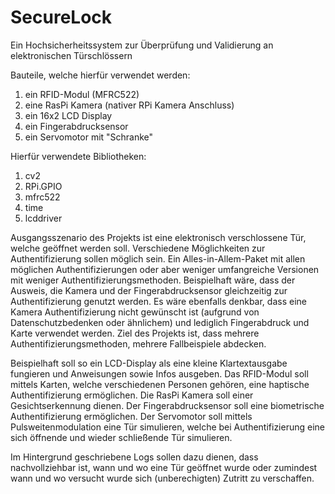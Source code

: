 # SecureLock
Ein Hochsicherheitssystem zur Überprüfung und Validierung an elektronischen Türschlössern

Bauteile, welche hierfür verwendet werden:
  1. ein RFID-Modul (MFRC522)
  2. eine RasPi Kamera (nativer RPi Kamera Anschluss)
  3. ein 16x2 LCD Display
  4. ein Fingerabdrucksensor
  5. ein Servomotor mit "Schranke"

Hierfür verwendete Bibliotheken:
  1. cv2
  2. RPi.GPIO
  3. mfrc522
  4. time
  5. lcddriver

Ausgangsszenario des Projekts ist eine elektronisch verschlossene Tür, welche geöffnet werden soll. Verschiedene Möglichkeiten zur Authentifizierung sollen möglich sein. Ein Alles-in-Allem-Paket mit allen möglichen Authentifizierungen oder aber weniger umfangreiche Versionen mit weniger Authentifizierungsmethoden. Beispielhaft wäre, dass der Ausweis, die Kamera und der Fingerabdrucksensor gleichzeitig zur Authentifizierung genutzt werden. Es wäre ebenfalls denkbar, dass eine Kamera Authentifizierung nicht gewünscht ist (aufgrund von Datenschutzbedenken oder ähnlichem) und lediglich Fingerabdruck und Karte verwendet werden. 
Ziel des Projekts ist, dass mehrere Authentifizierungsmethoden, mehrere Fallbeispiele abdecken.

Beispielhaft soll so ein LCD-Display als eine kleine Klartextausgabe fungieren und Anweisungen sowie Infos ausgeben.
Das RFID-Modul soll mittels Karten, welche verschiedenen Personen gehören, eine haptische Authentifizierung ermöglichen.
Die RasPi Kamera soll einer Gesichtserkennung dienen.
Der Fingerabdrucksensor soll eine biometrische Authentifizierung ermöglichen.
Der Servomotor soll mittels Pulsweitenmodulation eine Tür simulieren, welche bei Authentifizierung eine sich öffnende und wieder schließende Tür simulieren.

Im Hintergrund geschriebene Logs sollen dazu dienen, dass nachvollziehbar ist, wann und wo eine Tür geöffnet wurde oder zumindest wann und wo versucht wurde sich (unberechigten) Zutritt zu verschaffen. 
